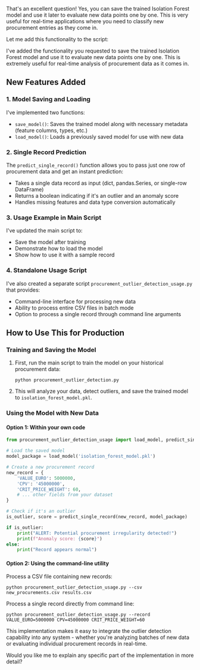 That's an excellent question! Yes, you can save the trained Isolation Forest model and use it later to evaluate new data points one by one. This is very useful for real-time applications where you need to classify new procurement entries as they come in.

Let me add this functionality to the script:

I've added the functionality you requested to save the trained Isolation Forest model and use it to evaluate new data points one by one. This is extremely useful for real-time analysis of procurement data as it comes in.

## New Features Added

### 1. Model Saving and Loading

I've implemented two functions:
- `save_model()`: Saves the trained model along with necessary metadata (feature columns, types, etc.)
- `load_model()`: Loads a previously saved model for use with new data

### 2. Single Record Prediction

The `predict_single_record()` function allows you to pass just one row of procurement data and get an instant prediction:
- Takes a single data record as input (dict, pandas.Series, or single-row DataFrame)
- Returns a boolean indicating if it's an outlier and an anomaly score
- Handles missing features and data type conversion automatically

### 3. Usage Example in Main Script

I've updated the main script to:
- Save the model after training
- Demonstrate how to load the model
- Show how to use it with a sample record

### 4. Standalone Usage Script

I've also created a separate script `procurement_outlier_detection_usage.py` that provides:
- Command-line interface for processing new data
- Ability to process entire CSV files in batch mode
- Option to process a single record through command line arguments

## How to Use This for Production

### Training and Saving the Model

1. First, run the main script to train the model on your historical procurement data:
   ```
   python procurement_outlier_detection.py
   ```

2. This will analyze your data, detect outliers, and save the trained model to `isolation_forest_model.pkl`.

### Using the Model with New Data

#### Option 1: Within your own code

```python
from procurement_outlier_detection_usage import load_model, predict_single_record

# Load the saved model
model_package = load_model('isolation_forest_model.pkl')

# Create a new procurement record
new_record = {
    'VALUE_EURO': 5000000,
    'CPV': '45000000',
    'CRIT_PRICE_WEIGHT': 60,
    # ... other fields from your dataset
}

# Check if it's an outlier
is_outlier, score = predict_single_record(new_record, model_package)

if is_outlier:
    print("ALERT: Potential procurement irregularity detected!")
    print(f"Anomaly score: {score}")
else:
    print("Record appears normal")
```

#### Option 2: Using the command-line utility

Process a CSV file containing new records:
```
python procurement_outlier_detection_usage.py --csv new_procurements.csv results.csv
```

Process a single record directly from command line:
```
python procurement_outlier_detection_usage.py --record VALUE_EURO=5000000 CPV=45000000 CRIT_PRICE_WEIGHT=60
```

This implementation makes it easy to integrate the outlier detection capability into any system - whether you're analyzing batches of new data or evaluating individual procurement records in real-time.

Would you like me to explain any specific part of the implementation in more detail?